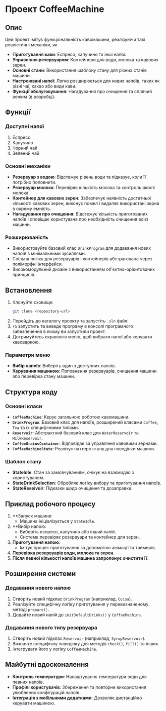 # Проект CoffeeMachine

## Опис
Цей проект імітує функціональність кавомашини, реалізуючи такі реалістичні механіки, як

- **Приготування кави**: Еспресо, капучино та інші напої.
- **Управління резервуаром**: Контейнери для води, молока та кавових зерен.
- **Основні стани**: Використання шаблону стану для різних станів машини.
- **Настроювані напої**: Легко розширюється для нових напоїв, таких як різні чаї, какао або види кави.
- **Функції обслуговування**: Нагадування про очищення та сплячий режим (в розробці).

## Функції

### Доступні напої
1. Еспресо
2. Капучино
3. Чорний чай
4. Зелений чай

### Основні механіки
- **Резервуар з водою**: Відстежує рівень води та підказує, коли її потрібно поповнити.
- **Резервуар молока**: Перевіряє кількість молока та контроль якості молока.
- **Контейнер для кавових зерен**: Забезпечує наявність достатньої кількості кавових зерен, виконує помел і видаляє використані зерна в окрему емність.
- **Нагадування про очищення**: Відстежує кількість приготованих напоїв і сповіщає користувача про необхідність очищення всієї машини.

### Розширюваність
- Використовуйте базовий клас `DrinkProgram` для додавання нових напоїв з мінімальними зусиллями.
- Спільна логіка для резервуарів і контейнерів абстрагована через поліморфні інтерфейси.
- Високомодульний дизайн з використанням об'єктно-орієнтованих принципів.

## Встановлення
1. Клонуйте сховище:
   ```bash
   git clone <repository-url>
   ```
2. Перейдіть до каталогу проекту та запустіть `.sln` файл.
3. `F5` запустить та виведе програму в консолі програмного забезпечення в якому ви запустили проект.
4. Дотримуйтесь екранного меню, щоб вибрати напої або керувати кавоваркою.

### Параметри меню
- **Вибір напоїв**: Виберіть один з доступних напоїв.
- **Керування машиною**: Поповнення резервуарів, очищення машини або перевірка стану машини.

## Структура коду

### Основні класи
- **`CoffeeMachine`**: Керує загальною роботою кавомашини.
- **`DrinkProgram`**: Базовий клас для напоїв, розширений класами `Coffee`, `Tea` та їх специфічними типами.
- **`Reservoir`**: Абстрактний базовий клас для `WaterReservoir` та `MilkReservoir`.
- **`CoffeeGrainsContainer`**: Відповідає за управління кавовими зернами.
- **`CoffeeMachineState`**: Реалізує паттерн стану для поведінки машини.

### Шаблон стану
- **StateIdle**: Стан за замовчуванням, очікує на взаємодію з користувачем.
- **StateDrinkSelection**: Обробляє логіку вибору та приготування напоїв.
- **StateReseivoir**: Підказки щодо очищення та дозаправки.

## Приклад робочого процесу
1. **Запуск машини: 
   - Машина ініціалізується у `StateIdle`.
2. **Вибір напою: 
   - Виберіть еспресо, капучино або інший напій.
   - Система перевіряє резервуари та контейнер для зерен.
3. **Приготування напою**: 
   - Імітує процес приготування за допомогою анімації та таймерів.
4. **Перевірка резервуарів води, молока та зерен.** 
5. **Після певної кількості напоїв машина запропонує очистити її.**

## Розширення системи
### Додавання нового напою
1. Створіть новий підклас `DrinkProgram` (наприклад, `Cocoa`).
2. Реалізуйте специфічну логіку приготування у перевизначеному методі `prepare()`.
3. Додайте новий напій до `initDefaultDrinks()` у `CoffeeMachine`.

### Додавання нового типу резервуара
1. Створіть новий підклас `Reservoir` (наприклад, `SyrupReservoir`).
2. Визначте специфічну поведінку для методів `check()`, `fill()` та інших.
3. Інтегрувати його у логіку `CoffeeMachine`.

## Майбутні вдосконалення
- **Контроль температури**: Налаштування температури води для певних напоїв.
- **Профілі користувачів**: Збереження та повторне використання улюблених конфігурацій напоїв.
- **Інтеграція з мобільними додатками**: Дозволяє дистанційно керувати машиною.

